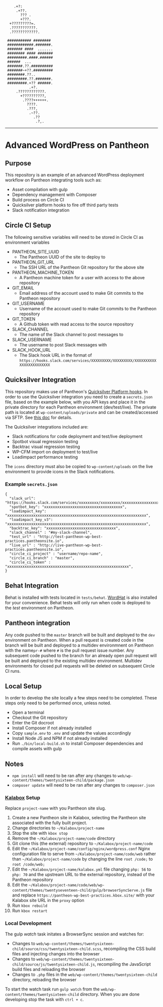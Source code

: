 ```
    .+?:
     .+??.
       ??? .
       +???.
  +?????????=.
  .???????????.
  .????????????.

 ########### ########
 ############.#######.
 ####### ####  .......
 ######## #### #######
 #########.####.######
 ######  ...
 #######.??.##########
 #######~+??.#########
 ########.??..
 #########.??.#######.
 #########.+?? ######.
           .+?.
     .????????????.
       +??????????,
        .????++++++.
          ????.
          .???,
           .~??.
             .??
              .?,.
```
---
# Advanced WordPress on Pantheon

## Purpose
This repository is an example of an advanced WordPress 
deployment workflow on Pantheon integrating tools such as:
* Asset compilation with gulp
* Dependency management with Composer
* Build process on Circle CI
* Quicksilver platform hooks to fire off third party tests
* Slack notification integration

## Circle CI Setup
The following sensitive variables will need to be 
stored in Circle CI as environment variables
* PANTHEON_SITE_UUID
    * The Pantheon UUID of the site to deploy to
* PANTHEON_GIT_URL
    * The SSH URL of the Pantheon Git repository for the above site
* PANTHEON_MACHINE_TOKEN
    * A Pantheon machine token for a user with access to the above repository
* GIT_EMAIL
    * Email address of the account used to make Git commits to the Pantheon repository
* GIT_USERNAME
    * Username of the account used to make Git commits to the Pantheon repository
* GIT_TOKEN
    * A Github token with read access to the source repository
* SLACK_CHANNEL
	* The name of the Slack channel to post messages to
* SLACK_USERNAME
	* The username to post Slack messages with
* SLACK_HOOK_URL
	* The Slack hook URL in the format of `https://hooks.slack.com/services/XXXXXXXXX/XXXXXXXXX/XXXXXXXXXXXXXXXXXXXXXXXX`
	
## Quicksilver Integration
This repository makes use of Pantheon's [Quicksilver Platform hooks](https://pantheon.io/docs/quicksilver/).
In order to use the Quicksilver integration you need to create a `secrets.json` file, based on the example below, with you API keys and place it in the private directory for each Pantheon environment (dev/test/live).
The private path is located at `wp-content/uploads/private` and can be created/accessed via SFTP. See [this doc](https://pantheon.io/docs/private-paths/) for details.

The Quicksilver integrations included are:
* Slack notifications for code deployment and test/live deployment
* Spotbot visual regression testing
* Backtrac visual regression testing
* WP-CFM import on deployment to test/live
* Loadimpact performance testing


The `icons` directory must also be copied to `wp-content/uploads` on the live environment to provide icons in the Slack notifications.

### Example `secrets.json`
```
{
  "slack_url": "https://hooks.slack.com/services/xxxxxxxxx/xxxxxxxxx/xxxxxxxxxxxxxxxxxxxxxxxx",
  "spotbot_key": "xxxxxxxxxxxxxxxxxxxxxxxxxxxxxxxxxxxx",
  "loadimpact_key": "xxxxxxxxxxxxxxxxxxxxxxxxxxxxxxxxxxxxxxxxxxxxxxxxxxxxxxxxxxxxxxxx",
  "loadimpact_key_v3": "xxxxxxxxxxxxxxxxxxxxxxxxxxxxxxxxxxxxxxxxxxxxxxxxxxxxxxxxxxxxxxxx",
  "backtrac_key": "xxxxxxxxxxxxxxxxxxxxxxxxxxxxxxxx",
  "slack_channel" : "#my-slack-channel",
  "test_url" : "http://test-pantheon-wp-best-practices.pantheonsite.io",
  "live_url" : "http://live-pantheon-wp-best-practices.pantheonsite.io",
  "circle_ci_project" : "username/repo-name",
  "circle_ci_branch" : "master",
  "circle_ci_token" : "xxxxxxxxxxxxxxxxxxxxxxxxxxxxxxxxxxxxxxxxxxxxxxxxxxxxxxxx",
}
```

## Behat Integration
Behat is installed with tests located in `tests/behat`. [WordHat](https://wordhat.info/) is also installed for your convenience.
Behat tests will only run when code is deployed to the _test_ environment on Pantheon.

## Pantheon integration
Any code pushed to the `master` branch will be built and deployed to the `dev` environment on Pantheon.
When a pull request is created code in the branch will be built and deployed to a multidev environmnent on Pantheon with the name`pr-#` where `#` is the pull request issue number.
Any subsequent code pushed to the branch for an already open pull request will be built and deployed to the existing multidev environment.
Multidev environments for closed pull requests will be deleted on subsequent Circle CI runs.

## Local Setup
In order to develop the site locally a few steps need to be completed. 
These steps only need to be performed once, unless noted. 

* Open a terminal
* Checkout the Git repository
* Enter the Git docroot
* Install Composer if not already installed
* Copy `sample.env` to `.env` and update the values accordingly
* Install Node JS and NPM if not already installed
* Run `./bin/local-build.sh` to install Composer dependencies and compile assets with gulp


## Notes
* `npm install` will need to be ran after any changes to `web/wp-content/themes/twentysixteen-child/package.json` 
* `composer update` will need to be ran after any changes to `composer.json`


### [Kalabox](http://www.kalabox.io/) Setup
Replace `project-name` with you Pantheon site slug.

1. Create a new Pantheon site in Kalabox, selecting the Pantheon site associated with the fully built project.
1. Change directories to `~/Kalabox/project-name`
1. Stop the site with `kbox stop`
1. Remove the `~/Kalabox/project-name/code` directory
1. Git clone this (the external) repository to `~/Kalabox/project-name/code`
1. Edit the `~/Kalabox/project-name/config/nginx/wordpress.conf` Nginx configuration file to serve from `~/Kalabox/project-name/code/web` rather than `~/Kalabox/project-name/code` by changing the line `root /code;` to `root /code/web;`
1. Edit the `~/Kalabox/project-name/kalabox.yml` file changing `php: 56` to `php: 70` and the upstream URL to the external repository, instead of the Pantheon repository
1. Edit the `~/Kalabox/project-name/code/web/wp-content/themes/twentyseventeen-child/gulp/browserSyncServe.js` file and replace `https://pantheon-wp-best-practices.kbox.site/` with your Kalabox site URL in the `proxy` option
1. Run `kbox rebuild`
1. Run `kbox restart`

### Local Development
The gulp _watch_ task initates a BrowserSync session and watches for:
* Changes to `web/wp-content/themes/twentysixteen-child/source/css/twentysixteen-child.scss`, recompiling the CSS build files and injecting changes into the browser
* Changes to `web/wp-content/themes/twentysixteen-child/source/js/twentysixteen-child.js`, recompiling the JavaScript build files and reloading the browser
* Changes to `.php` files in the `web/wp-content/themes/twentysixteen-child` directory, reloading the browser

To start the watch task run `gulp watch` from the `web/wp-content/themes/twentysixteen-child` directory.
When you are done developing stop the task with `ctrl + c`.
